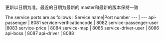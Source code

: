 更新以日期为准，最近的日期为最新的
master和最新的版本保持一致

The service ports are as follows :
Service name|Port number
--- | ---
api-passenger | 8081
service-verificationcode | 8082
service-passenger-user |8083
service-price | 8084
service-map | 8085
service-driver-user | 8086
api-boss | 8087
api-driver | 8088
